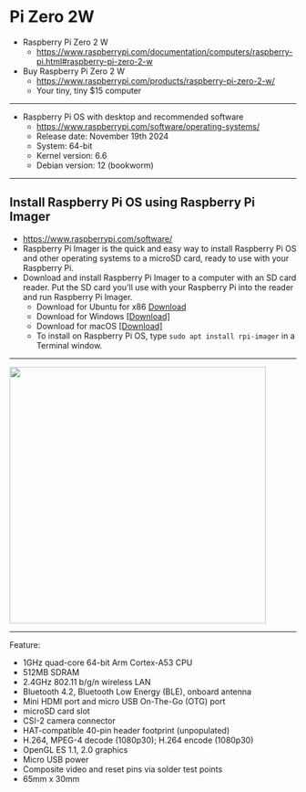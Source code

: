 # Pi Zero 2W


* Raspberry Pi Zero 2 W
    * https://www.raspberrypi.com/documentation/computers/raspberry-pi.html#raspberry-pi-zero-2-w
* Buy Raspberry Pi Zero 2 W
   * https://www.raspberrypi.com/products/raspberry-pi-zero-2-w/
   * Your tiny, tiny $15 computer

---
* Raspberry Pi OS with desktop and recommended software
   * https://www.raspberrypi.com/software/operating-systems/
   * Release date: November 19th 2024
   * System: 64-bit
   * Kernel version: 6.6
   * Debian version: 12 (bookworm)


---
## Install Raspberry Pi OS using Raspberry Pi Imager

* https://www.raspberrypi.com/software/
* Raspberry Pi Imager is the quick and easy way to install Raspberry Pi OS and other operating systems to a microSD card, ready to use with your Raspberry Pi.
* Download and install Raspberry Pi Imager to a computer with an SD card reader. Put the SD card you'll use with your Raspberry Pi into the reader and run Raspberry Pi Imager.
   * Download for Ubuntu for x86 [Download](https://downloads.raspberrypi.org/imager/imager_latest_amd64.deb)
   * Download for Windows [[Download]](https://downloads.raspberrypi.org/imager/imager_latest.exe)
   * Download for macOS [[Download]](https://downloads.raspberrypi.org/imager/imager_latest.dmg)
   * To install on Raspberry Pi OS, type ```sudo apt install rpi-imager``` in a Terminal window.
 
---
<img src="https://github.com/user-attachments/assets/07892213-629c-4bc7-9d8b-1c7af61daa58" width=450>


---
Feature:
* 1GHz quad-core 64-bit Arm Cortex-A53 CPU
* 512MB SDRAM
* 2.4GHz 802.11 b/g/n wireless LAN
* Bluetooth 4.2, Bluetooth Low Energy (BLE), onboard antenna
* Mini HDMI port and micro USB On-The-Go (OTG) port
* microSD card slot
* CSI-2 camera connector
* HAT-compatible 40-pin header footprint (unpopulated)
* H.264, MPEG-4 decode (1080p30); H.264 encode (1080p30)
* OpenGL ES 1.1, 2.0 graphics
* Micro USB power
* Composite video and reset pins via solder test points
* 65mm x 30mm
